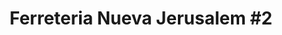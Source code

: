 ---
title: "Ferreteria Nueva Jerusalem #2"
url: /quetzaltenango/ferreteria-nueva-jerusalem-2/
shop: Eisenwaren
---